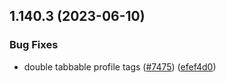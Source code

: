 ## 1.140.3 (2023-06-10)


### Bug Fixes

* double tabbable profile tags ([#7475](https://github.com/EddieHubCommunity/LinkFree/issues/7475)) ([efef4d0](https://github.com/EddieHubCommunity/LinkFree/commit/efef4d090bf94f34b96df3f7c2e8fdb12f31d05b))



